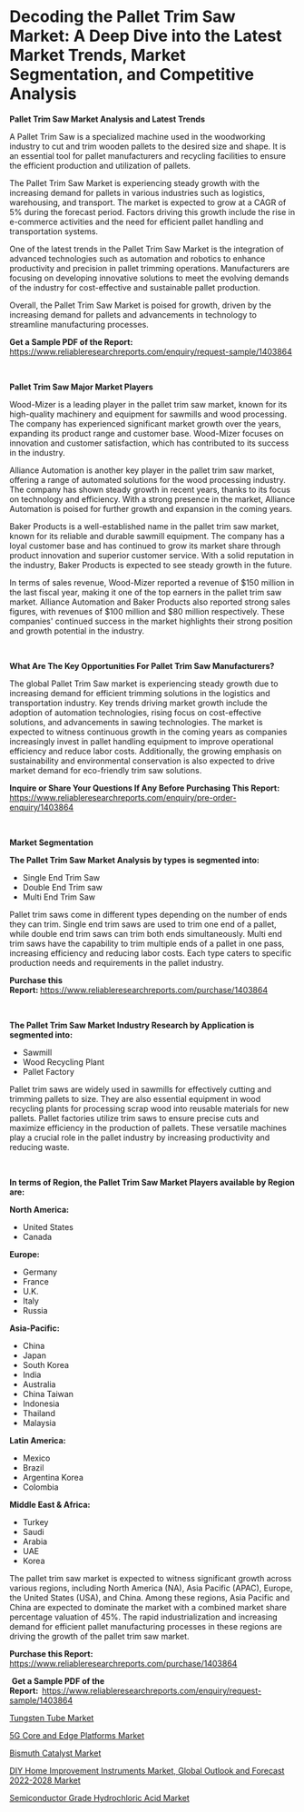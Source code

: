 <p><h1>Decoding the Pallet Trim Saw Market: A Deep Dive into the Latest Market Trends, Market Segmentation, and Competitive Analysis</h1></p><p><strong>Pallet Trim Saw Market Analysis and Latest Trends</strong></p>
<p><p>A Pallet Trim Saw is a specialized machine used in the woodworking industry to cut and trim wooden pallets to the desired size and shape. It is an essential tool for pallet manufacturers and recycling facilities to ensure the efficient production and utilization of pallets.</p><p>The Pallet Trim Saw Market is experiencing steady growth with the increasing demand for pallets in various industries such as logistics, warehousing, and transport. The market is expected to grow at a CAGR of 5% during the forecast period. Factors driving this growth include the rise in e-commerce activities and the need for efficient pallet handling and transportation systems.</p><p>One of the latest trends in the Pallet Trim Saw Market is the integration of advanced technologies such as automation and robotics to enhance productivity and precision in pallet trimming operations. Manufacturers are focusing on developing innovative solutions to meet the evolving demands of the industry for cost-effective and sustainable pallet production.</p><p>Overall, the Pallet Trim Saw Market is poised for growth, driven by the increasing demand for pallets and advancements in technology to streamline manufacturing processes.</p></p>
<p><strong>Get a Sample PDF of the Report:&nbsp;</strong> <a href="https://www.reliableresearchreports.com/enquiry/request-sample/1403864">https://www.reliableresearchreports.com/enquiry/request-sample/1403864</a></p>
<p>&nbsp;</p>
<p><strong>Pallet Trim Saw Major Market Players</strong></p>
<p><p>Wood-Mizer is a leading player in the pallet trim saw market, known for its high-quality machinery and equipment for sawmills and wood processing. The company has experienced significant market growth over the years, expanding its product range and customer base. Wood-Mizer focuses on innovation and customer satisfaction, which has contributed to its success in the industry.</p><p>Alliance Automation is another key player in the pallet trim saw market, offering a range of automated solutions for the wood processing industry. The company has shown steady growth in recent years, thanks to its focus on technology and efficiency. With a strong presence in the market, Alliance Automation is poised for further growth and expansion in the coming years.</p><p>Baker Products is a well-established name in the pallet trim saw market, known for its reliable and durable sawmill equipment. The company has a loyal customer base and has continued to grow its market share through product innovation and superior customer service. With a solid reputation in the industry, Baker Products is expected to see steady growth in the future.</p><p>In terms of sales revenue, Wood-Mizer reported a revenue of $150 million in the last fiscal year, making it one of the top earners in the pallet trim saw market. Alliance Automation and Baker Products also reported strong sales figures, with revenues of $100 million and $80 million respectively. These companies' continued success in the market highlights their strong position and growth potential in the industry.</p></p>
<p>&nbsp;</p>
<p><strong>What Are The Key Opportunities For Pallet Trim Saw Manufacturers?</strong></p>
<p><p>The global Pallet Trim Saw market is experiencing steady growth due to increasing demand for efficient trimming solutions in the logistics and transportation industry. Key trends driving market growth include the adoption of automation technologies, rising focus on cost-effective solutions, and advancements in sawing technologies. The market is expected to witness continuous growth in the coming years as companies increasingly invest in pallet handling equipment to improve operational efficiency and reduce labor costs. Additionally, the growing emphasis on sustainability and environmental conservation is also expected to drive market demand for eco-friendly trim saw solutions.</p></p>
<p><strong>Inquire or Share Your Questions If Any Before Purchasing This Report:</strong> <a href="https://www.reliableresearchreports.com/enquiry/pre-order-enquiry/1403864">https://www.reliableresearchreports.com/enquiry/pre-order-enquiry/1403864</a></p>
<p>&nbsp;</p>
<p><strong>Market Segmentation</strong></p>
<p><strong>The Pallet Trim Saw Market Analysis by types is segmented into:</strong></p>
<p><ul><li>Single End Trim Saw</li><li>Double End Trim saw</li><li>Multi End Trim Saw</li></ul></p>
<p><p>Pallet trim saws come in different types depending on the number of ends they can trim. Single end trim saws are used to trim one end of a pallet, while double end trim saws can trim both ends simultaneously. Multi end trim saws have the capability to trim multiple ends of a pallet in one pass, increasing efficiency and reducing labor costs. Each type caters to specific production needs and requirements in the pallet industry.</p></p>
<p><strong>Purchase this Report:&nbsp;</strong><a href="https://www.reliableresearchreports.com/purchase/1403864">https://www.reliableresearchreports.com/purchase/1403864</a></p>
<p>&nbsp;</p>
<p><strong>The Pallet Trim Saw Market Industry Research by Application is segmented into:</strong></p>
<p><ul><li>Sawmill</li><li>Wood Recycling Plant</li><li>Pallet Factory</li></ul></p>
<p><p>Pallet trim saws are widely used in sawmills for effectively cutting and trimming pallets to size. They are also essential equipment in wood recycling plants for processing scrap wood into reusable materials for new pallets. Pallet factories utilize trim saws to ensure precise cuts and maximize efficiency in the production of pallets. These versatile machines play a crucial role in the pallet industry by increasing productivity and reducing waste.</p></p>
<p>&nbsp;</p>
<p><strong>In terms of Region, the Pallet Trim Saw Market Players available by Region are:</strong></p>
<p>
    <p> <strong> North America: </strong>
        <ul>
            <li>United States</li>
            <li>Canada</li>
        </ul>
        </p> 
    <p> <strong> Europe: </strong>
        <ul>
            <li>Germany</li>
            <li>France</li>
            <li>U.K.</li>
            <li>Italy</li>
            <li>Russia</li>
        </ul>
        </p> 
    <p> <strong> Asia-Pacific: </strong>
        <ul>
            <li>China</li>
            <li>Japan</li>
            <li>South Korea</li>
            <li>India</li>
            <li>Australia</li>
            <li>China Taiwan</li>
            <li>Indonesia</li>
            <li>Thailand</li>
            <li>Malaysia</li>
        </ul>
        </p> 
    <p> <strong> Latin America: </strong>
        <ul>
            <li>Mexico</li>
            <li>Brazil</li>
            <li>Argentina Korea</li>
            <li>Colombia</li>
        </ul>
        </p> 
    <p> <strong> Middle East & Africa: </strong>
        <ul>
            <li>Turkey</li>
            <li>Saudi</li>
            <li>Arabia</li>
            <li>UAE</li>
            <li>Korea</li>
        </ul>
    </p>
    </p>
<p><p>The pallet trim saw market is expected to witness significant growth across various regions, including North America (NA), Asia Pacific (APAC), Europe, the United States (USA), and China. Among these regions, Asia Pacific and China are expected to dominate the market with a combined market share percentage valuation of 45%. The rapid industrialization and increasing demand for efficient pallet manufacturing processes in these regions are driving the growth of the pallet trim saw market.</p></p>
<p><strong>Purchase this Report: </strong><a href="https://www.reliableresearchreports.com/purchase/1403864">https://www.reliableresearchreports.com/purchase/1403864</a></p>
<p>&nbsp;<strong>Get a Sample PDF of the Report:&nbsp;&nbsp;</strong><a href="https://www.reliableresearchreports.com/enquiry/request-sample/1403864">https://www.reliableresearchreports.com/enquiry/request-sample/1403864</a></p>
<p><strong></strong></p>
<p><p><a href="https://view.publitas.com/reportprime-1/tungsten-tube-market-size-share-trends-analysis-report-by-application-regional-outlook-competitive-strategies-and-segment-forecasts-2024-2031/">Tungsten Tube Market</a></p><p><a href="https://github.com/juniordelafrance/Market-Research-Report-List-2/blob/main/5g-core-and-edge-platforms-market.md">5G Core and Edge Platforms Market</a></p><p><a href="https://view.publitas.com/reportprime-1/bismuth-catalyst-market-research-report-the-key-to-successful-business-strategy-forecasted-for-period-from-2024-2031/">Bismuth Catalyst Market</a></p><p><a href="https://picayune-night-cbd.notion.site/DIY-Home-Improvement-Instruments-Market-Global-Outlook-and-Forecast-2022-2028-Market-Size-Focuses-o-82956fe26d9245f09dcaf321cee89923">DIY Home Improvement Instruments Market, Global Outlook and Forecast 2022-2028 Market</a></p><p><a href="https://github.com/jaidynmorantestelletmjzya/Market-Research-Report-List-1/blob/main/semiconductor-grade-hydrochloric-acid-market.md">Semiconductor Grade Hydrochloric Acid Market</a></p></p>